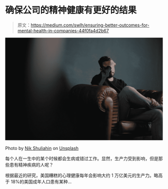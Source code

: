 # 确保公司的精神健康有更好的结果

> 原文：<https://medium.com/swlh/ensuring-better-outcomes-for-mental-health-in-companies-44f0fa4d2b67>

![](img/844ffe0ff66a112b696b8260d8cf06d9.png)

Photo by [Nik Shuliahin](https://unsplash.com/@tjump?utm_source=medium&utm_medium=referral) on [Unsplash](https://unsplash.com?utm_source=medium&utm_medium=referral)

每个人在一生中的某个时候都会生病或错过工作。显然，生产力受到影响，但是那些患有精神疾病的人呢？

根据最近的研究，美国糟糕的心理健康每年会影响大约 1 万亿美元的生产力。略高于 18%的美国成年人口患有某种…
